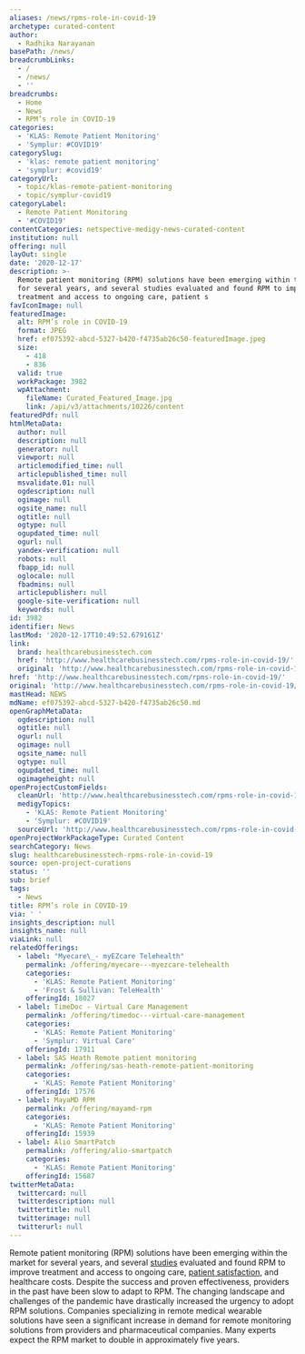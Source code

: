 ```yaml
---
aliases: /news/rpms-role-in-covid-19
archetype: curated-content
author:
  - Radhika Narayanan
basePath: /news/
breadcrumbLinks:
  - /
  - /news/
  - ''
breadcrumbs:
  - Home
  - News
  - RPM’s role in COVID-19
categories:
  - 'KLAS: Remote Patient Monitoring'
  - 'Symplur: #COVID19'
categorySlug:
  - 'klas: remote patient monitoring'
  - 'symplur: #covid19'
categoryUrl:
  - topic/klas-remote-patient-monitoring
  - topic/symplur-covid19
categoryLabel:
  - Remote Patient Monitoring
  - '#COVID19'
contentCategories: netspective-medigy-news-curated-content
institution: null
offering: null
layOut: single
date: '2020-12-17'
description: >-
  Remote patient monitoring (RPM) solutions have been emerging within the market
  for several years, and several studies evaluated and found RPM to improve
  treatment and access to ongoing care, patient s
favIconImage: null
featuredImage:
  alt: RPM’s role in COVID-19
  format: JPEG
  href: ef075392-abcd-5327-b420-f4735ab26c50-featuredImage.jpeg
  size:
    - 418
    - 836
  valid: true
  workPackage: 3982
  wpAttachment:
    fileName: Curated_Featured_Image.jpg
    link: /api/v3/attachments/10226/content
featuredPdf: null
htmlMetaData:
  author: null
  description: null
  generator: null
  viewport: null
  articlemodified_time: null
  articlepublished_time: null
  msvalidate.01: null
  ogdescription: null
  ogimage: null
  ogsite_name: null
  ogtitle: null
  ogtype: null
  ogupdated_time: null
  ogurl: null
  yandex-verification: null
  robots: null
  fbapp_id: null
  oglocale: null
  fbadmins: null
  articlepublisher: null
  google-site-verification: null
  keywords: null
id: 3982
identifier: News
lastMod: '2020-12-17T10:49:52.679161Z'
link:
  brand: healthcarebusinesstech.com
  href: 'http://www.healthcarebusinesstech.com/rpms-role-in-covid-19/'
  original: 'http://www.healthcarebusinesstech.com/rpms-role-in-covid-19/'
href: 'http://www.healthcarebusinesstech.com/rpms-role-in-covid-19/'
original: 'http://www.healthcarebusinesstech.com/rpms-role-in-covid-19/'
mastHead: NEWS
mdName: ef075392-abcd-5327-b420-f4735ab26c50.md
openGraphMetaData:
  ogdescription: null
  ogtitle: null
  ogurl: null
  ogimage: null
  ogsite_name: null
  ogtype: null
  ogupdated_time: null
  ogimageheight: null
openProjectCustomFields:
  cleanUrl: 'http://www.healthcarebusinesstech.com/rpms-role-in-covid-19/'
  medigyTopics:
    - 'KLAS: Remote Patient Monitoring'
    - 'Symplur: #COVID19'
  sourceUrl: 'http://www.healthcarebusinesstech.com/rpms-role-in-covid-19/'
openProjectWorkPackageType: Curated Content
searchCategory: News
slug: healthcarebusinesstech-rpms-role-in-covid-19
source: open-project-curations
status: ''
sub: brief
tags:
  - News
title: RPM’s role in COVID-19
via: ' '
insights_description: null
insights_name: null
viaLink: null
relatedOfferings:
  - label: "Myecare\_- myEZcare Telehealth"
    permalink: /offering/myecare---myezcare-telehealth
    categories:
      - 'KLAS: Remote Patient Monitoring'
      - 'Frost & Sullivan: TeleHealth'
    offeringId: 18027
  - label: TimeDoc - Virtual Care Management
    permalink: /offering/timedoc---virtual-care-management
    categories:
      - 'KLAS: Remote Patient Monitoring'
      - 'Symplur: Virtual Care'
    offeringId: 17911
  - label: SAS Heath Remote patient monitoring
    permalink: /offering/sas-heath-remote-patient-monitoring
    categories:
      - 'KLAS: Remote Patient Monitoring'
    offeringId: 17576
  - label: MayaMD RPM
    permalink: /offering/mayamd-rpm
    categories:
      - 'KLAS: Remote Patient Monitoring'
    offeringId: 15939
  - label: Alio SmartPatch
    permalink: /offering/alio-smartpatch
    categories:
      - 'KLAS: Remote Patient Monitoring'
    offeringId: 15687
twitterMetaData:
  twittercard: null
  twitterdescription: null
  twittertitle: null
  twitterimage: null
  twitterurl: null
---
```

<p>Remote patient monitoring (RPM) solutions have been emerging within the market for several years, and several <a href="https://link.springer.com/article/10.1007/s12652-017-0598-x">studies</a> evaluated and found RPM to improve treatment and access to ongoing care, <a href="http://hin.com/blog/2017/06/21/infographic-drivers-of-remote-patient-monitoring/">patient satisfaction</a>, and healthcare costs. Despite the success and proven effectiveness, providers in the past have been slow to adapt to RPM. The changing landscape and challenges of the pandemic have drastically increased the urgency to adopt RPM solutions. Companies specializing in remote medical wearable solutions have seen a significant increase in demand for remote monitoring solutions from providers and pharmaceutical companies. Many experts expect the RPM market to double in approximately five years.</p>